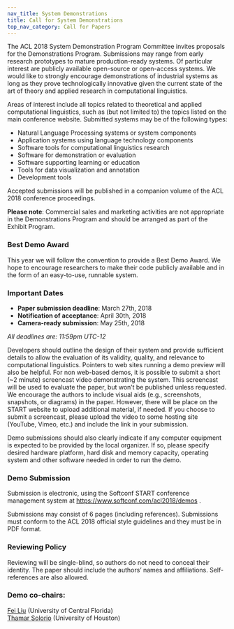 ```yaml
---
nav_title: System Demonstrations
title: Call for System Demonstrations
top_nav_category: Call for Papers
---
```


The ACL 2018 System Demonstration Program Committee invites proposals for the Demonstrations Program. Submissions may range from early research prototypes to mature production-ready systems. Of particular interest are publicly available open-source or open-access systems. We would like to strongly encourage demonstrations of industrial systems as long as they prove technologically innovative given the current state of the art of theory and applied research in computational linguistics.

Areas of interest include all topics related to theoretical and applied computational linguistics, such as (but not limited to) the topics listed on the main conference website. Submitted systems may be of the following types:

* Natural Language Processing systems or system components
* Application systems using language technology components
* Software tools for computational linguistics research
* Software for demonstration or evaluation
* Software supporting learning or education
* Tools for data visualization and annotation
* Development tools

Accepted submissions will be published in a companion volume of the ACL 2018 conference proceedings.

**Please note**: Commercial sales and marketing activities are not appropriate in the Demonstrations Program and should be arranged as part of the Exhibit Program.

### Best Demo Award

This year we will follow the convention to provide a Best Demo Award. We hope to encourage researchers to make their code publicly available and in the form of an easy-to-use, runnable system.

### Important Dates

* **Paper submission deadline**: March 27th, 2018
* **Notification of acceptance**: April 30th, 2018
* **Camera-ready submission**: May 25th, 2018

_All deadlines are: 11:59pm UTC-12_

Developers should outline the design of their system and provide sufficient details to allow the evaluation of its validity, quality, and relevance to computational linguistics. Pointers to web sites running a demo preview will also be helpful. For non web-based demos, it is possible to submit a short (~2 minute) screencast video demonstrating the system. This screencast will be used to evaluate the paper, but won’t be published unless requested. We encourage the authors to include visual aids (e.g., screenshots, snapshots, or diagrams) in the paper. However, there will be place on the START website to upload additional material, if needed. If you choose to submit a screencast, please upload the video to some hosting site (YouTube, Vimeo, etc.) and include the link in your submission.

Demo submissions should also clearly indicate if any computer equipment is expected to be provided by the local organizer. If so, please specify desired hardware platform, hard disk and memory capacity, operating system and other software needed in order to run the demo.

### Demo Submission 

Submission is electronic, using the Softconf START conference management system at <https://www.softconf.com/acl2018/demos> .

Submissions may consist of 6 pages (including references). Submissions must conform to the ACL 2018 official style guidelines and they must be in PDF format.

### Reviewing Policy

Reviewing will be single-blind, so authors do not need to conceal their identity. The paper should include the authors’ names and affiliations. Self-references are also allowed.

### Demo co-chairs: 
[Fei Liu](mailto:feiliu@cs.ucf.edu) (University of Central Florida)  
[Thamar Solorio](mailto:thamar.solorio@gmail.com) (University of Houston)  
